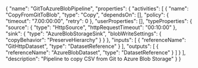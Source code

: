 {
    "name": "GitToAzureBlobPipeline",
    "properties": {
        "activities": [
            {
                "name": "CopyFromGitToBlob",
                "type": "Copy",
                "dependsOn": [],
                "policy": {
                    "timeout": "7.00:00:00",
                    "retry": 0
                },
                "userProperties": [],
                "typeProperties": {
                    "source": {
                        "type": "HttpSource",
                        "httpRequestTimeout": "00:10:00"
                    },
                    "sink": {
                        "type": "AzureBlobStorageSink",
                        "blobWriteSettings": {
                            "copyBehavior": "PreserveHierarchy"
                        }
                    }
                },
                "inputs": [
                    {
                        "referenceName": "GitHttpDataset",
                        "type": "DatasetReference"
                    }
                ],
                "outputs": [
                    {
                        "referenceName": "AzureBlobDataset",
                        "type": "DatasetReference"
                    }
                ]
            }
        ],
        "description": "Pipeline to copy CSV from Git to Azure Blob Storage"
    }
}
